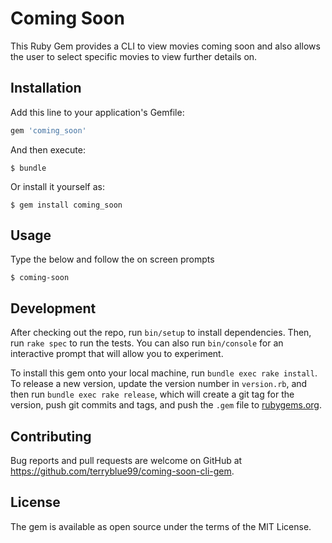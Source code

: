 
# Coming Soon

This Ruby Gem provides a CLI to view movies coming soon and also allows the user to select specific movies to view further details on.

## Installation

Add this line to your application's Gemfile:

```ruby
gem 'coming_soon'
```

And then execute:

    $ bundle

Or install it yourself as:

    $ gem install coming_soon

## Usage

Type the below and follow the on screen prompts

	$ coming-soon

## Development

After checking out the repo, run `bin/setup` to install dependencies. Then, run `rake spec` to run the tests. You can also run `bin/console` for an interactive prompt that will allow you to experiment.

To install this gem onto your local machine, run `bundle exec rake install`. To release a new version, update the version number in `version.rb`, and then run `bundle exec rake release`, which will create a git tag for the version, push git commits and tags, and push the `.gem` file to [rubygems.org](https://rubygems.org).

## Contributing

Bug reports and pull requests are welcome on GitHub at https://github.com/terryblue99/coming-soon-cli-gem.

## License

The gem is available as open source under the terms of the MIT License.